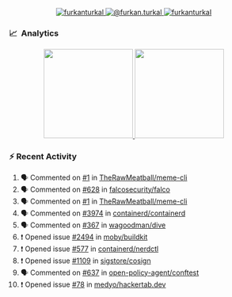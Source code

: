 <p align="center">
  <a href="https://linkedin.com/in/furkanturkal" target="blank">
    <img src="https://img.shields.io/badge/linkedin-%230077B5.svg?&style=for-the-badge&logo=linkedin&logoColor=white" alt="furkanturkal" />
  </a>
  <a href="https://medium.com/@furkan.turkal" target="blank">
    <img src="https://img.shields.io/badge/medium-%2312100E.svg?&style=for-the-badge&logo=medium&logoColor=white" alt="@furkan.turkal" />
  </a>
  <a href="https://twitter.com/furkanturkaI" target="blank">
    <img src="https://img.shields.io/badge/Twitter-1DA1F2?style=for-the-badge&logo=twitter&logoColor=white" alt="furkanturkaI" />
  </a>
</p>

### 📈 &nbsp;Analytics

<p align="center">
  <a href="https://github.com/bufgix">
    <img height="180em" src="https://github-readme-stats-eight-theta.vercel.app/api?username=Dentrax&show_icons=true&theme=algolia&include_all_commits=true&count_private=true&line_height=26"/>
    <img height="180em" src="https://github-readme-stats-eight-theta.vercel.app/api/top-langs/?username=Dentrax&layout=compact&langs_count=8&theme=algolia&line_height=26"/>
  </a>
</p>

### :zap: Recent Activity

<!--START_SECTION:activity-->
1. 🗣 Commented on [#1](https://github.com/TheRawMeatball/meme-cli/issues/1) in [TheRawMeatball/meme-cli](https://github.com/TheRawMeatball/meme-cli)
2. 🗣 Commented on [#628](https://github.com/falcosecurity/falco/issues/628) in [falcosecurity/falco](https://github.com/falcosecurity/falco)
3. 🗣 Commented on [#1](https://github.com/TheRawMeatball/meme-cli/issues/1) in [TheRawMeatball/meme-cli](https://github.com/TheRawMeatball/meme-cli)
4. 🗣 Commented on [#3974](https://github.com/containerd/containerd/issues/3974) in [containerd/containerd](https://github.com/containerd/containerd)
5. 🗣 Commented on [#367](https://github.com/wagoodman/dive/issues/367) in [wagoodman/dive](https://github.com/wagoodman/dive)
6. ❗️ Opened issue [#2494](https://github.com/moby/buildkit/issues/2494) in [moby/buildkit](https://github.com/moby/buildkit)
7. ❗️ Opened issue [#577](https://github.com/containerd/nerdctl/issues/577) in [containerd/nerdctl](https://github.com/containerd/nerdctl)
8. ❗️ Opened issue [#1109](https://github.com/sigstore/cosign/issues/1109) in [sigstore/cosign](https://github.com/sigstore/cosign)
9. 🗣 Commented on [#637](https://github.com/open-policy-agent/conftest/issues/637) in [open-policy-agent/conftest](https://github.com/open-policy-agent/conftest)
10. ❗️ Opened issue [#78](https://github.com/medyo/hackertab.dev/issues/78) in [medyo/hackertab.dev](https://github.com/medyo/hackertab.dev)
<!--END_SECTION:activity-->
